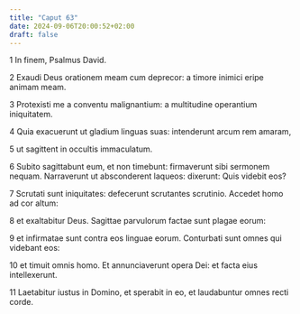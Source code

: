 ```yaml
---
title: "Caput 63"
date: 2024-09-06T20:00:52+02:00
draft: false
---
```



1 In finem, Psalmus David.

2 Exaudi Deus orationem meam cum deprecor: a timore inimici eripe animam meam.

3 Protexisti me a conventu malignantium: a multitudine operantium iniquitatem.

4 Quia exacuerunt ut gladium linguas suas: intenderunt arcum rem amaram,

5 ut sagittent in occultis immaculatum.

6 Subito sagittabunt eum, et non timebunt: firmaverunt sibi sermonem nequam. Narraverunt ut absconderent laqueos: dixerunt: Quis videbit eos?

7 Scrutati sunt iniquitates: defecerunt scrutantes scrutinio. Accedet homo ad cor altum:

8 et exaltabitur Deus. Sagittae parvulorum factae sunt plagae eorum:

9 et infirmatae sunt contra eos linguae eorum. Conturbati sunt omnes qui videbant eos:

10 et timuit omnis homo. Et annunciaverunt opera Dei: et facta eius intellexerunt.

11 Laetabitur iustus in Domino, et sperabit in eo, et laudabuntur omnes recti corde.

